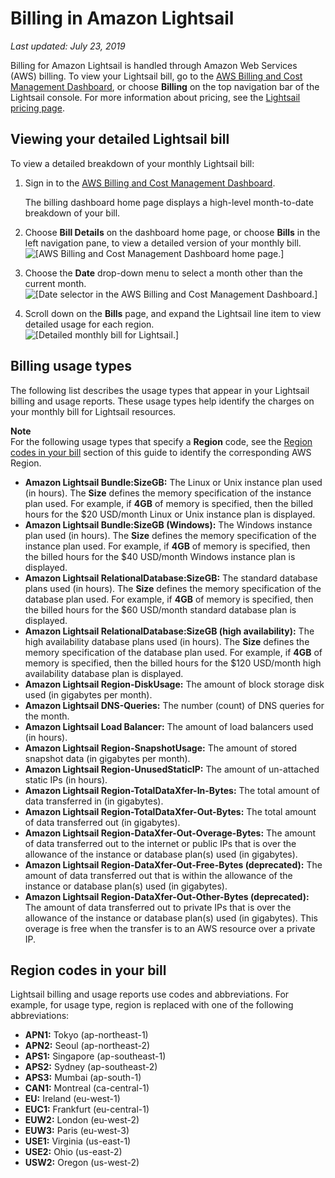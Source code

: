 # Billing in Amazon Lightsail<a name="understanding-your-amazon-lightsail-bill"></a>

 *Last updated: July 23, 2019* 

Billing for Amazon Lightsail is handled through Amazon Web Services \(AWS\) billing\. To view your Lightsail bill, go to the [AWS Billing and Cost Management Dashboard](https://console.aws.amazon.com/billing/), or choose **Billing** on the top navigation bar of the Lightsail console\. For more information about pricing, see the [Lightsail pricing page](https://aws.amazon.com/lightsail/pricing/)\.

## Viewing your detailed Lightsail bill<a name="viewing-your-detailed-lightsail-bill"></a>

To view a detailed breakdown of your monthly Lightsail bill:

1. Sign in to the [AWS Billing and Cost Management Dashboard](https://console.aws.amazon.com/billing/)\.

   The billing dashboard home page displays a high\-level month\-to\-date breakdown of your bill\.

1. Choose **Bill Details** on the dashboard home page, or choose **Bills** in the left navigation pane, to view a detailed version of your monthly bill\.  
![\[AWS Billing and Cost Management Dashboard home page.\]](https://d9yljz1nd5001.cloudfront.net/en_us/c61ab0669fef62b2778d591e8e619b4d/images/amazon-lightsail-billing-dashboard-home-page.png)

1. Choose the **Date** drop\-down menu to select a month other than the current month\.  
![\[Date selector in the AWS Billing and Cost Management Dashboard.\]](https://d9yljz1nd5001.cloudfront.net/en_us/c61ab0669fef62b2778d591e8e619b4d/images/amazon-lightsail-billing-dashboard-date-drop-down.png)

1. Scroll down on the **Bills** page, and expand the Lightsail line item to view detailed usage for each region\.  
![\[Detailed monthly bill for Lightsail.\]](https://d9yljz1nd5001.cloudfront.net/en_us/c61ab0669fef62b2778d591e8e619b4d/images/amazon-lightsail-detailed-monthly-bill.png)

## Billing usage types<a name="billing-usage-types"></a>

The following list describes the usage types that appear in your Lightsail billing and usage reports\. These usage types help identify the charges on your monthly bill for Lightsail resources\.

**Note**  
For the following usage types that specify a **Region** code, see the [Region codes in your bill](#amazon-lightsail-region-codes-in-bill) section of this guide to identify the corresponding AWS Region\.
+ **Amazon Lightsail Bundle:SizeGB:** The Linux or Unix instance plan used \(in hours\)\. The **Size** defines the memory specification of the instance plan used\. For example, if **4GB** of memory is specified, then the billed hours for the $20 USD/month Linux or Unix instance plan is displayed\.
+ **Amazon Lightsail Bundle:SizeGB \(Windows\):** The Windows instance plan used \(in hours\)\. The **Size** defines the memory specification of the instance plan used\. For example, if **4GB** of memory is specified, then the billed hours for the $40 USD/month Windows instance plan is displayed\.
+ **Amazon Lightsail RelationalDatabase:SizeGB:** The standard database plans used \(in hours\)\. The **Size** defines the memory specification of the database plan used\. For example, if **4GB** of memory is specified, then the billed hours for the $60 USD/month standard database plan is displayed\.
+ **Amazon Lightsail RelationalDatabase:SizeGB \(high availability\):** The high availability database plans used \(in hours\)\. The **Size** defines the memory specification of the database plan used\. For example, if **4GB** of memory is specified, then the billed hours for the $120 USD/month high availability database plan is displayed\.
+ **Amazon Lightsail Region\-DiskUsage:** The amount of block storage disk used \(in gigabytes per month\)\.
+ **Amazon Lightsail DNS\-Queries:** The number \(count\) of DNS queries for the month\.
+ **Amazon Lightsail Load Balancer:** The amount of load balancers used \(in hours\)\.
+ **Amazon Lightsail Region\-SnapshotUsage:** The amount of stored snapshot data \(in gigabytes per month\)\.
+ **Amazon Lightsail Region\-UnusedStaticIP:** The amount of un\-attached static IPs \(in hours\)\.
+ **Amazon Lightsail Region\-TotalDataXfer\-In\-Bytes:** The total amount of data transferred in \(in gigabytes\)\.
+ **Amazon Lightsail Region\-TotalDataXfer\-Out\-Bytes:** The total amount of data transferred out \(in gigabytes\)\.
+ **Amazon Lightsail Region\-DataXfer\-Out\-Overage\-Bytes:** The amount of data transferred out to the internet or public IPs that is over the allowance of the instance or database plan\(s\) used \(in gigabytes\)\.
+ **Amazon Lightsail Region\-DataXfer\-Out\-Free\-Bytes \(deprecated\):** The amount of data transferred out that is within the allowance of the instance or database plan\(s\) used \(in gigabytes\)\.
+ **Amazon Lightsail Region\-DataXfer\-Out\-Other\-Bytes \(deprecated\):** The amount of data transferred out to private IPs that is over the allowance of the instance or database plan\(s\) used \(in gigabytes\)\. This overage is free when the transfer is to an AWS resource over a private IP\.

## Region codes in your bill<a name="amazon-lightsail-region-codes-in-bill"></a>

Lightsail billing and usage reports use codes and abbreviations\. For example, for usage type, region is replaced with one of the following abbreviations:
+ **APN1:** Tokyo \(ap\-northeast\-1\)
+ **APN2:** Seoul \(ap\-northeast\-2\)
+ **APS1:** Singapore \(ap\-southeast\-1\)
+ **APS2:** Sydney \(ap\-southeast\-2\)
+ **APS3:** Mumbai \(ap\-south\-1\)
+ **CAN1:** Montreal \(ca\-central\-1\)
+ **EU:** Ireland \(eu\-west\-1\)
+ **EUC1:** Frankfurt \(eu\-central\-1\)
+ **EUW2:** London \(eu\-west\-2\)
+ **EUW3:** Paris \(eu\-west\-3\)
+ **USE1:** Virginia \(us\-east\-1\)
+ **USE2:** Ohio \(us\-east\-2\)
+ **USW2:** Oregon \(us\-west\-2\)